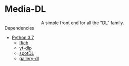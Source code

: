 # Media-DL

<div align="center">
	A simple front end for all the "DL" family. 
</div

## Dependencies

- [Python 3.7](https://www.python.org/downloads/)
	- [Rich](https://pypi.org/project/rich/)
	- [yt-dlp](https://github.com/yt-dlp/yt-dlp)
	- [spotDL](https://github.com/spotDL/spotify-downloader)
	- [gallery-dl](https://github.com/mikf/gallery-dl)
